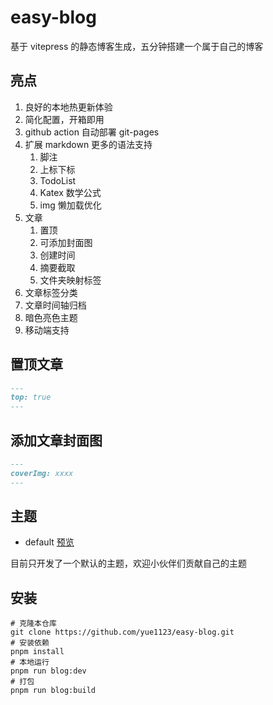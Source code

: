 # easy-blog

基于 vitepress 的静态博客生成，五分钟搭建一个属于自己的博客

## 亮点

1. 良好的本地热更新体验
2. 简化配置，开箱即用
3. github action 自动部署 git-pages
4. 扩展 markdown 更多的语法支持
   1. 脚注
   2. 上标下标
   3. TodoList
   4. Katex 数学公式
   5. img 懒加载优化
5. 文章
   1. 置顶
   2. 可添加封面图
   3. 创建时间
   4. 摘要截取
   5. 文件夹映射标签
6. 文章标签分类
7. 文章时间轴归档
8. 暗色亮色主题
9. 移动端支持

## 置顶文章

```markdown
---
top: true
---
```

## 添加文章封面图
```markdown
---
coverImg: xxxx
---
```

## 主题

- default [预览](https://yue1123.github.io/easy-blog/)

目前只开发了一个默认的主题，欢迎小伙伴们贡献自己的主题

## 安装

```shell
# 克隆本仓库
git clone https://github.com/yue1123/easy-blog.git
# 安装依赖
pnpm install
# 本地运行
pnpm run blog:dev
# 打包
pnpm run blog:build
```
